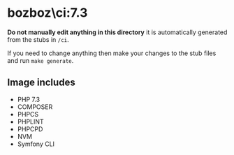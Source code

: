 # bozboz\ci:7.3

**Do not manually edit anything in this directory** it is automatically generated from the stubs in `/ci`.

If you need to change anything then make your changes to the stub files and run `make generate`.

## Image includes

- PHP 7.3
- COMPOSER
- PHPCS
- PHPLINT
- PHPCPD
- NVM
- Symfony CLI
